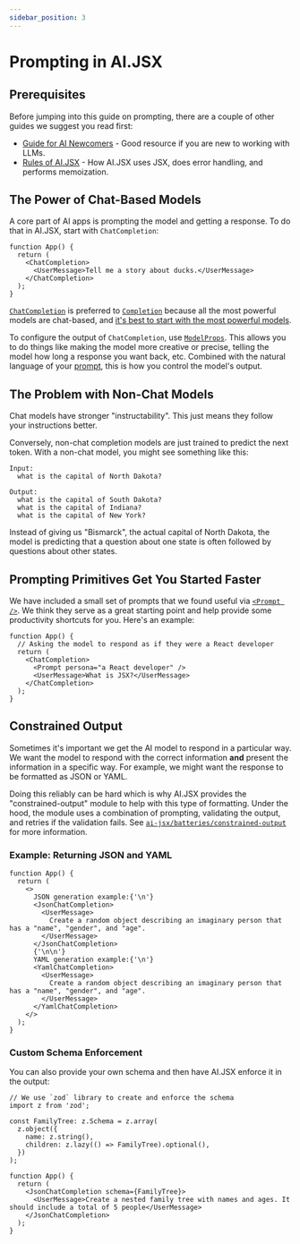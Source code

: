 ```yaml
---
sidebar_position: 3
---
```


# Prompting in AI.JSX

## Prerequisites

Before jumping into this guide on prompting, there are a couple of other guides we suggest you read first:

- [Guide for AI Newcomers](../ai-newcomers.md) - Good resource if you are new to working with LLMs.
- [Rules of AI.JSX](rules-of-jsx.md) - How AI.JSX uses JSX, does error handling, and performs memoization.

## The Power of Chat-Based Models

A core part of AI apps is prompting the model and getting a response. To do that in AI.JSX, start with `ChatCompletion`:

```tsx
function App() {
  return (
    <ChatCompletion>
      <UserMessage>Tell me a story about ducks.</UserMessage>
    </ChatCompletion>
  );
}
```

[`ChatCompletion`](../api/modules/core_completion?_highlight=chatcompletion#chatcompletion) is preferred to [`Completion`](../api/modules/core_completion?_highlight=chatcompletion#completion) because all the most powerful models are chat-based, and [it's best to start with the most powerful models](../ai-newcomers.md#recommended-dev-workflow).

To configure the output of `ChatCompletion`, use [`ModelProps`](../api/interfaces/ai_jsx.core_completion.ModelProps.md). This allows you to do things like making the model more creative or precise, telling the model how long a response you want back, etc. Combined with the natural language of your [prompt](../ai-newcomers.md#prompt-engineering), this is how you control the model's output.

## The Problem with Non-Chat Models

Chat models have stronger "instructability". This just means they follow your instructions better.

Conversely, non-chat completion models are just trained to predict the next token. With a non-chat model, you might see something like this:

```
Input:
  what is the capital of North Dakota?

Output:
  what is the capital of South Dakota?
  what is the capital of Indiana?
  what is the capital of New York?
```

Instead of giving us "Bismarck", the actual capital of North Dakota, the model is predicting that a question about one state is often followed by questions about other states.

## Prompting Primitives Get You Started Faster

We have included a small set of prompts that we found useful via [`<Prompt />`](../api/modules/batteries_prompts#prompt). We think they serve as a great starting point and help provide some productivity shortcuts for you. Here's an example:

```tsx
function App() {
  // Asking the model to respond as if they were a React developer
  return (
    <ChatCompletion>
      <Prompt persona="a React developer" />
      <UserMessage>What is JSX?</UserMessage>
    </ChatCompletion>
  );
}
```

## Constrained Output

Sometimes it's important we get the AI model to respond in a particular way. We want the model to respond with the correct information **and** present the information in a specific way. For example, we might want the response to be formatted as JSON or YAML.

Doing this reliably can be hard which is why AI.JSX provides the "constrained-output" module to help with this type of formatting. Under the hood, the module uses a combination of prompting, validating the output, and retries if the validation fails. See [`ai-jsx/batteries/constrained-output`](../api/modules/batteries_constrained_output) for more information.

### Example: Returning JSON and YAML

```tsx
function App() {
  return (
    <>
      JSON generation example:{'\n'}
      <JsonChatCompletion>
        <UserMessage>
          Create a random object describing an imaginary person that has a "name", "gender", and "age".
        </UserMessage>
      </JsonChatCompletion>
      {'\n\n'}
      YAML generation example:{'\n'}
      <YamlChatCompletion>
        <UserMessage>
          Create a random object describing an imaginary person that has a "name", "gender", and "age".
        </UserMessage>
      </YamlChatCompletion>
    </>
  );
}
```

### Custom Schema Enforcement

You can also provide your own schema and then have AI.JSX enforce it in the output:

```tsx
// We use `zod` library to create and enforce the schema
import z from 'zod';

const FamilyTree: z.Schema = z.array(
  z.object({
    name: z.string(),
    children: z.lazy(() => FamilyTree).optional(),
  })
);

function App() {
  return (
    <JsonChatCompletion schema={FamilyTree}>
      <UserMessage>Create a nested family tree with names and ages. It should include a total of 5 people</UserMessage>
    </JsonChatCompletion>
  );
}
```
